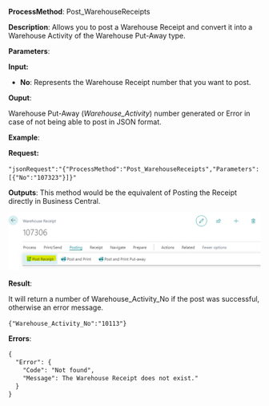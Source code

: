**ProcessMethod**: Post_WarehouseReceipts

**Description**:
Allows you to post a Warehouse Receipt and convert it into a Warehouse Activity of the Warehouse Put-Away type.

**Parameters**: 

**Input:**
-	**No**: Represents the Warehouse Receipt number that you want to post.

**Ouput**: 

Warehouse Put-Away (_Warehouse_Activity_) number generated or Error in case of not being able to post in JSON format.

**Example**:

**Request:**

`"jsonRequest":"{"ProcessMethod":"Post_WarehouseReceipts","Parameters":[{"No":"107323"}]}"`

**Outputs**:
This method would be the equivalent of Posting the Receipt directly in Business Central.

![image.png](/.attachments/image-07faa94f-dfd8-41ef-aefb-8989012865b0.png)

**Result**:

It will return a number of Warehouse_Activity_No if the post was successful, otherwise an error message.

`{"Warehouse_Activity_No":"10113"}`

**Errors**:
```
{
  "Error": {
    "Code": "Not found",
    "Message": The Warehouse Receipt does not exist."
  }
}
```


